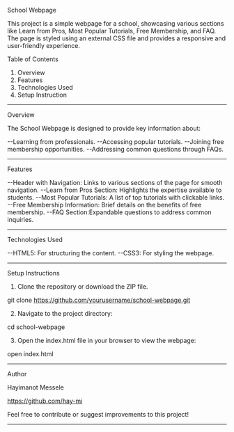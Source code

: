 School Webpage

This project is a simple webpage for a school, showcasing various sections like Learn from Pros, Most Popular Tutorials, Free Membership, and FAQ.
The page is styled using an external CSS file and provides a responsive and user-friendly experience.

Table of Contents

1. Overview
2. Features
3. Technologies Used
4. Setup Instruction

______________________________________________________________________________________________________
Overview

The School Webpage is designed to provide key information about:

--Learning from professionals.
--Accessing popular tutorials.
--Joining free membership opportunities.
--Addressing common questions through FAQs.

_______________________________________________________________________________________________________

Features

--Header with Navigation: Links to various sections of the page for smooth navigation.
--Learn from Pros Section:  Highlights the expertise available to students.
--Most Popular Tutorials:  A list of top tutorials with clickable links.
--Free Membership Information: Brief details on the benefits of free membership.
--FAQ Section:Expandable questions to address common inquiries.

_______________________________________________________________________________________________________

Technologies Used

--HTML5: For structuring the content.
--CSS3:  For styling the webpage.

_______________________________________________________________________________________________________

Setup Instructions

1. Clone the repository or download the ZIP file.

git clone https://github.com/yourusername/school-webpage.git

2. Navigate to the project directory:

cd school-webpage

3. Open the index.html file in your browser to view the webpage:

open index.html

________________________________________________________________________________________________________

Author

Hayimanot Messele

https://github.com/hay-mi

Feel free to contribute or suggest improvements to this project!
________________________________________________________________________________________________________
